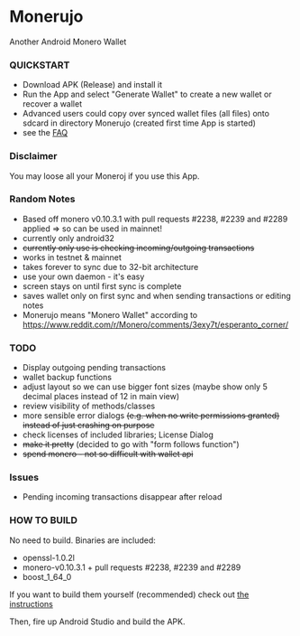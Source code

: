 # Monerujo
Another Android Monero Wallet

### QUICKSTART
- Download APK (Release) and install it
- Run the App and select "Generate Wallet" to create a new wallet or recover a wallet
- Advanced users could copy over synced wallet files (all files) onto sdcard in directory Monerujo (created first time App is started)
- see the [FAQ](doc/FAQ.md)

### Disclaimer
You may loose all your Moneroj if you use this App.

### Random Notes
- Based off monero v0.10.3.1 with pull requests #2238, #2239 and #2289 applied => so can be used in mainnet!
- currently only android32
- ~~currently only use is checking incoming/outgoing transactions~~
- works in testnet & mainnet
- takes forever to sync due to 32-bit architecture
- use your own daemon - it's easy
- screen stays on until first sync is complete
- saves wallet only on first sync and when sending transactions or editing notes
- Monerujo means "Monero Wallet" according to https://www.reddit.com/r/Monero/comments/3exy7t/esperanto_corner/

### TODO
- Display outgoing pending transactions
- wallet backup functions
- adjust layout so we can use bigger font sizes (maybe show only 5 decimal places instead of 12 in main view)
- review visibility of methods/classes
- more sensible error dialogs ~~(e.g. when no write permissions granted) instead of just crashing on purpose~~
- check licenses of included libraries; License Dialog
- ~~make it pretty~~ (decided to go with "form follows function")
- ~~spend monero - not so difficult with wallet api~~

### Issues
- Pending incoming transactions disappear after reload

### HOW TO BUILD
No need to build. Binaries are included:

- openssl-1.0.2l
- monero-v0.10.3.1 + pull requests #2238, #2239 and #2289
- boost_1_64_0

If you want to build them yourself (recommended) check out [the instructions](doc/BUILDING-external-libs.md)

Then, fire up Android Studio and build the APK.
